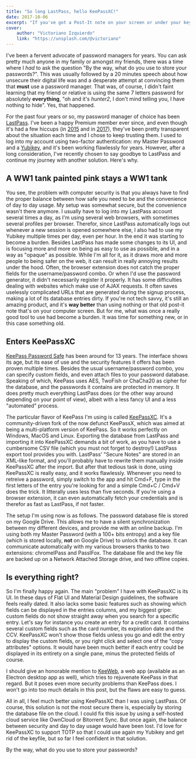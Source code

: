 ```yaml
---
title: "So long LastPass, hello KeePassXC!"
date: 2017-10-06
excerpt: "If you've got a Post-It note on your screen or under your keyboard with your Facebook password on it, this post is for you. Let's talk about keeping passwords safe, the easy way."
cover:
    author: "Victoriano Izquierdo"
    link: "https://unsplash.com/@victoriano"
---
```

I've been a fervent advocate of password managers for years. You can ask pretty much anyone in my family or amongst my friends, there was a time where I *had* to ask the question "By the way, what do you use to store your passwords?". This was usually followed by a 20 minutes speech about how unsecure their digital life was and a desperate attempt at convincing them that **must** use a password manager. That was, of course, I didn't faint learning that my friend or relative is using the same 7 letters password for absolutely **everything**, "oh and it's *hunter2*, I don't mind telling you, I have nothing to hide". Yes, that happened.

For the past four years or so, my password manager of choice has been [LastPass](https://lastpass.com). I've been a happy Premium member ever since, and even though it's had a few hiccups (in [2015](https://blog.lastpass.com/2015/06/lastpass-security-notice.html/) and in [2017](https://www.theguardian.com/technology/2017/mar/30/lastpass-warns-users-to-exercise-caution-while-it-fixes-major-vulnerability)), they've been pretty transparent about the situation each time and I chose to keep trusting them. I used to log into my account using two-factor authentication: my Master Password and a [Yubikey](https://www.yubico.com/), and it's been working flawlessly for years. However, after a long consideration, I've recently chosen to say goodbye to LastPass and continue my journey with another solution. Here's why.

## A WW1 tank painted pink stays a WW1 tank

You see, the problem with computer security is that you always have to find the proper balance between how safe you need to be and the convenience of day to day usage. My setup was somewhat secure, but the convenience wasn't there anymore. I usually have to log into my LastPass account several times a day, as I'm using several web browsers, with sometimes several profiles per browser. Therefor, since LastPass automatically logs out whenever a new session is opened somewhere else, I also had to use my Yubikey multiple times per day, even per hour. In the end it was starting to become a burden. Besides LastPass has made some changes to its UI, and is focusing more and more on being as easy to use as possible, and in a way as "opaque" as possible. While I'm all for it, as it draws more and more people to being safer on the web, it can result in really annoying results under the hood. Often, the browser extension does not catch the proper fields for the username/password combo. Or when I'd use the password generator, it didn't necessarily register it properly. It has some difficulties dealing with websites which make use of AJAX requests. It often saves uselessly complicated URLs that are generated during the signup process, making a lot of its database entries dirty. If you're not tech savvy, it's still an amazing product, and it's **way better** than using nothing or that old post-it note that's on your computer screen. But for me, what was once a really good tool to use had become a burden. It was time for something new, or in this case something old.

## Enters KeePassXC

[KeePass Password Safe](https://keepass.info) has been around for 13 years. The interface shows its age, but its ease of use and the security features it offers has been proven multiple times. Besides the usual username/password combo, you can specify custom fields, and even attach files to your password database. Speaking of which, KeePass uses AES, TwoFish or ChaCha20 as cipher for the database, and the passwords it contains are protected in memory. It does pretty much everything LastPass does (or the other way around depending on your point of view), albeit with a less fancy UI and a less "automated" process.

The particular flavor of KeePass I'm using is called [KeePassXC](https://keepassxc.org). It's a community-driven fork of the now defunct KeePassX, which was aimed at being a multi-platform version of KeePass. So it works perfectly on Windows, MacOS and Linux. Exporting the database from LastPass and importing it into KeePassXC demands a bit of work, as you have to use a cumbersome CSV file (which you must not forget to destroy!) LastPass export tool provides you with. LastPass' "Secure Notes" are stored in an XML-like format, and you'll probably have to rewrite them manually inside KeePassXC after the import. But after that tedious task is done, using KeePassXC is really easy, and it works flawlessly. Whenever you need to retreive a password, simply switch to the app and hit Cmd+F, type in the first letters of the entry you're looking for and a simple Cmd+C / Cmd+V does the trick. It litterally uses less than five seconds. If you're using a browser extension, it can even automatically fetch your credentials and is therefor as fast as LastPass, if not faster.

The setup I'm using now is as follows. The password database file is stored on my Google Drive. This allows me to have a silent synchronization between my different devices, and provide me with an online backup. I'm using both my Master Password (with a 100+ bits entropy) and a key file (which is stored locally, **not** on Google Drive) to unlock the database. It can communicate automatically with my various browsers thanks to two extensions: chromeIPass and PassIFox. The database file and the key file are backed up on a Network Attached Storage drive, and two offline copies.

## Is everything right?

So I'm finally happy again. The main "problem" I have with KeePassXC is its UI. In these days of Flat UI and Material Design guidelines, the software feels really dated. It also lacks some basic features such as showing which fields can be displayed in the entries columns, and my biggest gripe: custom fields do not show straight away when you search for a specific entry. Let's say for instance you create an entry for a credit card. It contains several custom fields such as the card number, its expiration date and the CCV. KeePassXC won't show those fields unless you go and edit the entry to display the custom fields, or you right click and select one of the "copy attributes" options. It would have been much better if each entry could be displayed in its entirety on a single pane, minus the protected fields of course.

I should give an honorable mention to [KeeWeb](https://keeweb.info/), a web app (available as an Electron desktop app as well), which tries to rejuvenate KeePass in that regard. But it poses even more security problems than KeePass does. I won't go into too much details in this post, but the flaws are easy to guess.

All in all, I feel much better using KeePassXC than I was using LastPass. Of course, this solution is not the most secure there is, especially by storing the database file on the cloud. I could fix this issue by using a self-hosted cloud service like OwnCloud or Bitorrent Sync. But once again, the balance between security and day to day usage would have been lost. I'd love for KeePassXC to support TOTP so that I could use again my Yubikey and get rid of the keyfile, but so far I feel confident in that solution.

By the way, what do you use to store your passwords?

